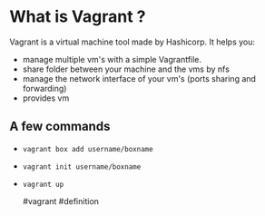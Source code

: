 # What is Vagrant ?

Vagrant is a virtual machine tool made by Hashicorp.
It helps you:
* manage multiple vm's with a simple Vagrantfile.
* share folder between your machine and the vms by nfs
* manage the network interface of your vm's (ports sharing and forwarding)
* provides vm

## A few commands

* ```vagrant box add username/boxname```
* ```vagrant init username/boxname```
* ```vagrant up```

  #vagrant #definition
